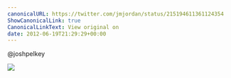 ```yaml
---
canonicalURL: https://twitter.com/jmjordan/status/215194611361124354
ShowCanonicalLink: true
CanonicalLinkText: View original on
date: 2012-06-19T21:29:29+00:00
---
```

@joshpelkey

![](/images/215194611361124354-AvyGW-ACEAAqyob.jpg)